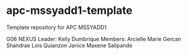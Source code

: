 # apc-mssyadd1-template
Template repository for APC MSSYADD1

G06 NEXUS
Leader: Kelly Dumbrique
Members:
Arcielle Marie Gercan
Shandrae Lois Quianzon
Janice Maxene Salipande
